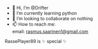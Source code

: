 - 👋 Hi, I’m @Drifter
- 🌱 I’m currently learning python
- 💞️ I’m looking to collaborate on nothing
- 📫 How to reach me: \
email: rasmus.saarinen1@gmail.com

RassePlayer89 is ✨ special ✨ 
